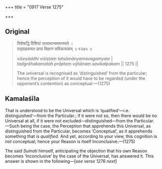 +++
title = "0917 Verse 1275"

+++
## Original 
>
> विशेषाद्धि विशिष्टं तत्सामान्यमवगम्यते ।  
> तद्ग्राहकमतः प्राप्तं विज्ञानं सविकल्पकम् ॥ १२७५ ॥ 
>
> *viśeṣāddhi viśiṣṭaṃ tatsāmānyamavagamyate* \|  
> *tadgrāhakamataḥ prāptaṃ vijñānaṃ savikalpakam* \|\| 1275 \|\| 
>
> The universal is recognised as ‘distinguished’ from the particular; hence the perception of it would have to be regarded (under the opponent’s contention) as conceptual.—(1275)



## Kamalaśīla

That is understood to be the Universal which is ‘qualified’—i.e. distinguished’—from the Particular.; if it were not so, then there would be no Universal at all, if it were not excluded—distinguished—from the Particular.—Such being the case, the Perception that apprehends this Universal, as distinguished from the Particular, becomes ‘Conceptual’, as it apprehends something that is *qualified*. And yet, according to your view, this cognition is *not* conceptual; hence your Reason is itself Inconclusive.—(1275)

The said *Sumati* himself, anticipating the objection that his own Reason becomes ‘Inconclusive’ by the case of the Universal, has answered it. This answer is shown in the following—[*see verse 1276 next*]


